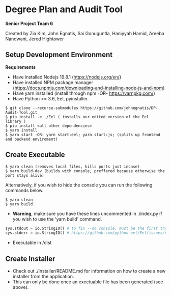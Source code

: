 # Degree Plan and Audit Tool

**Senior Project Team 6**

Created by Zia Kim, John Egnatis, Sai Gonuguntla, Haniyyah Hamid, Areeba Nandwani, Jered Hightower

## Setup Development Environment

**Requirements**
- Have installed Nodejs 19.8.1 (https://nodejs.org/en/)
- Have installed NPM package manager (https://docs.npmjs.com/downloading-and-installing-node-js-and-npm)
- Have yarn installed (install through npm -OR- https://yarnpkg.com/)
- Have Python >= 3.6, Eel, pyinstaller.

```
$ git clone --recurse-submodules https://github.com/johnegnatis/DP-Audit-Tool.git
$ pip install -e ./Eel ( installs our edited version of the Eel library )
$ pip install <all other dependencies>
$ yarn install
$ yarn start -OR- yarn start:eel; yarn start:js; (splits up frontend and backend enviroment)
```

## Create Executable

```
$ yarn clean (removes local files, kills ports just incase)
$ yarn build-dev (builds with console, preffered because otherwise the port stays alive)
```

Alternatively, if you wish to hide the console you can run the following commands below.

```
$ yarn clean
$ yarn build
```

- **Warning**, make sure you have these lines uncommented in ./index.py if you wish to use the 'yarn build' command.

```py
sys.stdout = io.StringIO() # to fix --no console, must be the first three lines, so we cannot use NO_CONSOLE flag
sys.stderr = io.StringIO() # https://github.com/python-eel/Eel/issues/654
```

- Executable in /dist

## Create Installer

- Check out ./installer/README.md for information on how to create a new installer from the application.
- This can only be done once an exectuable file has been generated (see above).
